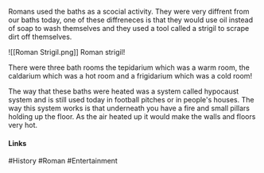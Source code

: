
Romans used the baths as a scocial activity. They were very diffrent from our baths today, one of these diffreneces is that they would use oil instead of soap to wash themselves and they used a tool called a strigil to scrape dirt off themselves.

![[Roman Strigil.png]]
Roman strigil!

There were three bath rooms the tepidarium which was a warm room, the caldarium which was a hot room and a frigidarium which was a cold room!

The way that these baths were heated was a system called hypocaust system and is still used today in football pitches or in people's houses. The way this system works is that underneath you have a fire and small pillars holding up the floor. As the air heated up it would make the walls and floors very hot.

#### Links
#History #Roman #Entertainment 